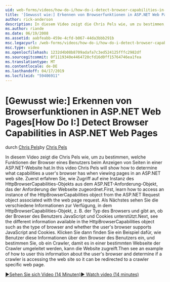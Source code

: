 ```yaml
---
uid: web-forms/videos/how-do-i/how-do-i-detect-browser-capabilities-in-aspnet-web-pages
title: '[Gewusst wie:] Erkennen von Browserfunktionen in ASP.NET Web Pages | Microsoft-Dokumentation'
author: rick-anderson
description: In diesem Video zeigt die Chris Pels wie, um zu bestimmen, welche Funktionen der Browser eines Benutzers beim Anzeigen von Seiten in einer ASP.NET-Website hat. Zunächst erfahren Sie, wie Sie Konto...
ms.author: riande
ms.date: 06/19/2008
ms.assetid: aabfeabb-459e-4cfd-b067-44da3bbb291b
msc.legacyurl: /web-forms/videos/how-do-i/how-do-i-detect-browser-capabilities-in-aspnet-web-pages
msc.type: video
ms.openlocfilehash: 1232d4b08b8709adafa7c3ed524125fffc2982df
ms.sourcegitcommit: 0f1119340e4464720cfd16d0ff15764746ea1fea
ms.translationtype: MT
ms.contentlocale: de-DE
ms.lasthandoff: 04/17/2019
ms.locfileid: "59406911"
---
```

# <a name="how-do-i-detect-browser-capabilities-in-aspnet-web-pages"></a><span data-ttu-id="9fae4-104">[Gewusst wie:] Erkennen von Browserfunktionen in ASP.NET Web Pages</span><span class="sxs-lookup"><span data-stu-id="9fae4-104">[How Do I:] Detect Browser Capabilities in ASP.NET Web Pages</span></span>

<span data-ttu-id="9fae4-105">durch [Chris Pels](https://twitter.com/chrispels)</span><span class="sxs-lookup"><span data-stu-id="9fae4-105">by [Chris Pels](https://twitter.com/chrispels)</span></span>

<span data-ttu-id="9fae4-106">In diesem Video zeigt die Chris Pels wie, um zu bestimmen, welche Funktionen der Browser eines Benutzers beim Anzeigen von Seiten in einer ASP.NET-Website hat.</span><span class="sxs-lookup"><span data-stu-id="9fae4-106">In this video Chris Pels will show how to determine what capabilities a user's browser has when viewing pages in an ASP.NET web site.</span></span> <span data-ttu-id="9fae4-107">Zuerst erfahren Sie, wie Zugriff auf eine Instanz des HttpBrowserCapabilities-Objekts aus dem ASP.NET-Anforderung-Objekt, das der Anforderung der Webseite zugeordnet.</span><span class="sxs-lookup"><span data-stu-id="9fae4-107">First, learn how to access an instance of the HttpBrowserCapabilities object from the ASP.NET Request object associated with the web page request.</span></span> <span data-ttu-id="9fae4-108">Als Nächstes sehen Sie die verschiedene Informationen zur Verfügung, in dem HttpBrowserCapabilities-Objekt, z. B. der Typ des Browsers und gibt an, ob der Browser des Benutzers JavaScript und Cookies unterstützt.</span><span class="sxs-lookup"><span data-stu-id="9fae4-108">Next, see the different information available in the HttpBrowserCapabilities object such as the type of browser and whether the user's browser supports JavaScript and Cookies.</span></span> <span data-ttu-id="9fae4-109">Klicken Sie dann finden Sie ein Beispiel dafür, wie Benutzer diese Informationen über den Browser des Benutzers ein, und bestimmen Sie, ob ein Crawler, damit es in einer bestimmten Webseite der Crawler umgeleitet werden, kann die Website zugreift.</span><span class="sxs-lookup"><span data-stu-id="9fae4-109">Then see an example of how to user this information about the user's browser and determine if a crawler is accessing the web site so it can be redirected to a crawler specific web page.</span></span>

[<span data-ttu-id="9fae4-110">&#9654;Sehen Sie sich Video (14 Minuten)</span><span class="sxs-lookup"><span data-stu-id="9fae4-110">&#9654; Watch video (14 minutes)</span></span>](https://channel9.msdn.com/Blogs/ASP-NET-Site-Videos/how-do-i-detect-browser-capabilities-in-aspnet-web-pages)
